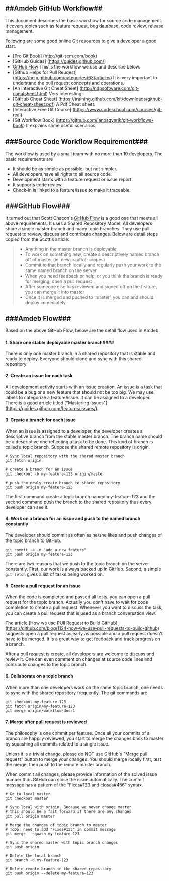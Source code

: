 ##Amdeb GitHub Workflow##
---

This document describes the basic workflow for source code management. 
It covers topics such as feature request, bug database, code review, release management.

Following are some good online Git resources to give a developer a good start. 

* [Pro Git Book] (http://git-scm.com/book)
* [GitHub Guides] (https://guides.github.com/)
* [GitHub Flow](http://scottchacon.com/2011/08/31/github-flow.html) 
This is the workflow we use and describe below. 
* [Github Helps for Pull Reuqest] (https://help.github.com/categories/63/articles)
It is very important to understand the pull request concepts and operations. 
* [An interactive Git Cheat Sheet] (http://ndpsoftware.com/git-cheatsheet.html)
Very interesting. 
* [GitHub Cheat Sheet] (https://training.github.com/kit/downloads/github-git-cheat-sheet.pdf)
A Pdf Cheat sheet. 
* [Interactive Free Git Course] (https://www.codeschool.com/courses/git-real)
* [Git Workflow Book] (https://github.com/janosgyerik/git-workflows-book) 
It explains some useful scenarios. 

###Source Code Workflow Requirement###
---

The workflow is used by a small team with no more than 10 developers. 
The basic requirements are

* It should be as simple as possible, but not simpler.
* All developers have all rights to all source code.
* Development starts with a feature request or issue report.
* It supports code review.
* Check-in is linked to a feature/issue to make it traceable.   
 
###GitHub Flow###
---

It turned out that Scott Chacon's [GitHub Flow](http://scottchacon.com/2011/08/31/github-flow.html) 
is a good one that meets all above requirements. It uses a Shared Repository Model. 
All developers share a single master branch and many topic branches. They use
pull request to review, discuss and contribute changes. 
Below are detail steps copied from the Scott's article: 

> * Anything in the master branch is deployable
> * To work on something new, create a descriptively named branch off of master (ie: new-oauth2-scopes)
> * Commit to that branch locally and regularly push your work to the same named branch on the server
> * When you need feedback or help, or you think the branch is ready for merging, open a pull request
> * After someone else has reviewed and signed off on the feature, you can merge it into master
> * Once it is merged and pushed to ‘master’, you can and should deploy immediately

###Amdeb Flow###
---

Based on the above GitHub Flow, below are the detail flow used in Amdeb. 

#### 1. Share one stable deployable master branch####

There is only one master branch in a shared repository that is stable and ready to deploy. 
Everyone should clone and sync with this shared repository.  

#### 2. Create an issue for each task #### 

All development activity starts with an issue creation. An issue is a task that could be a bug or a new feature 
that should not be too big. We may use labels to categorize a feature/issue. 
It can be assigned to a developer. There is a good article titled 
["Mastering Issues"] (https://guides.github.com/features/issues/).

#### 3. Create a branch for each issue #### 

When an issue is assigned to a developer, the developer creates a descriptive branch 
from the stable master branch. The branch name should be a descriptive one reflecting 
a task to be done. This kind of branch is called a topic branch. 
Suppose the shared remote repository is origin. 

    # Sync local repository with the shared master branch 
    git fetch origin            
     
    # create a branch for an issue
    git checkout -b my-feature-123 origin/master
     
    # push the newly create branch to shared repository
    git push origin my-feature-123

The first command create a topic branch named my-feature-123 
and the second command push the branch to the shared repository 
thus every developer can see it. 

#### 4. Work on a branch for an issue and push to the named branch constantly ###

The developer should commit as often as he/she likes and 
push changes of the topic branch to GitHub. 
  
    git commit -a -m "add a new feature" 
    git push origin my-feature-123

There are two reasons that we push to the topic branch on the server constantly. 
First, our work is always backed up in GitHub. Second, a simple `git fetch` gives 
a list of tasks being worked on. 

#### 5. Create a pull request for an issue ####

When the code is completed and passed all tests, you can open a pull request 
for the topic branch. Actually you don't have to wait for code completion to 
create a pull request. Whenever you want to discuss the task, you can create 
a pull request that is used as a branch conversation view.  

The article [How we use PUll Request to Build GitHub]
(https://github.com/blog/1124-how-we-use-pull-requests-to-build-github)
suggests open a pull request as early as possible and 
a pull request doesn't have to be merged. It is a great way to get 
feedback and track progress on a branch.
 
After a pull request is create, all developers are welcome 
to discuss and review it. One can even comment on changes at source code lines 
and contribute changes to the topic branch. 

#### 6. Collaborate on a topic branch ####

When more than one developers work on the same topic branch, 
one needs to sync with the shared repository frequently. 
The git commands are 

    git checkout my-feature-123
    git fetch origin/my-feature-123
    git merge origin/workflow-doc-1

#### 7. Merge after pull request is reviewed ####

The philosophy is one commit per feature. Once all your commits of 
a branch are happily reviewed, you start to merge the changes back 
to master by squashing all commits related to a single issue. 

Unless it is a trivial change, please do NOT use GitHub's 
"Merge pull request" button to merge your changes.
You should merge locally first, test the merge, then push to the remote master branch. 

When commit all changes, please provide information of the solved issue number 
thus GitHub can close the issue automatically. 
The commit message has a pattern of the "Fixes#123 and closes#456" syntax. 
    
    # Go to local master
    git checkout master
        
    # Sync local with origin. Because we never change master
    # this should be a fast forward if there are any changes
    git pull origin master
    
    # Merge the changes of topic branch to master
    # ToDo: need to add "Fixes#123" in commit message
    git merge --squash my-feature-123
    
    # Sync the shared master with topic branch changes
    git push origin 
    
    # Delete the local branch
    git branch -d my-feature-123
    
    # Delete remote branch in the shared repository
    git push origin --delete my-feature-123
     
    
    
     







